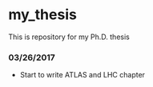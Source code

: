 # my_thesis
This is repository for my Ph.D. thesis

### 03/26/2017
* Start to write ATLAS and LHC chapter
